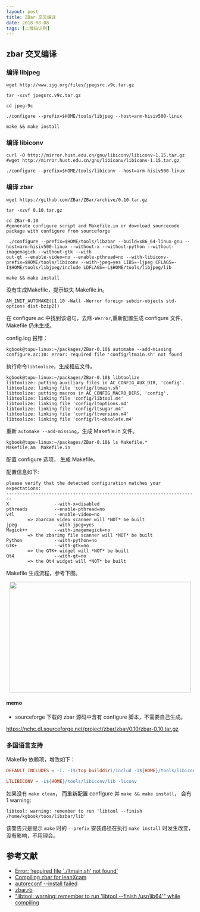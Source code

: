 ```yaml
---
layout: post
title: ZBar 交叉编译
date: 2018-08-08
tags: [二维码识别]
---
```


## zbar 交叉编译 ##
### 编译 libjpeg ###

```shell
wget http://www.ijg.org/files/jpegsrc.v9c.tar.gz

tar -xzvf jpegsrc.v9c.tar.gz

cd jpeg-9c

./configure --prefix=$HOME/tools/libjpeg --host=arm-hisiv500-linux

make && make install
```

### 编译 libiconv ###

```shell
curl -O http://mirror.hust.edu.cn/gnu/libiconv/libiconv-1.15.tar.gz
#wget http://mirror.hust.edu.cn/gnu/libiconv/libiconv-1.15.tar.gz

./configure --prefix=$HOME/tools/libiconv --host=arm-hisiv500-linux
```

### 编译 zbar ###

```shell
wget https://github.com/ZBar/ZBar/archive/0.10.tar.gz

tar -xzvf 0.10.tar.gz 

cd ZBar-0.10
#generate configure script and Makefile.in or download sourcecode package with configure from sourceforge

 ./configure --prefix=$HOME/tools/libzbar --build=x86_64-linux-gnu --host=arm-hisiv500-linux --without-x --without-python --without-imagemagick --without-gtk --with
out-qt --enable-video=no --enable-pthread=no --with-libiconv-prefix=$HOME/tools/libiconv --with-jpeg=yes LIBS=-ljpeg CFLAGS=-I$HOME/tools/libjpeg/include LDFLAGS=-L$HOME/tools/libjpeg/lib

make && make install
```
没有生成Makefile，提示缺失 Makefile.in。

```
AM_INIT_AUTOMAKE([1.10 -Wall -Werror foreign subdir-objects std-options dist-bzip2]) 
```

在 configure.ac 中找到该语句，去除`-Werror`,重新配置生成 configure 文件，Makefile 仍未生成。

config.log 报错：

```shell
kgbook@tupu-linux:~/packages/ZBar-0.10$ automake --add-missing
configure.ac:10: error: required file 'config/ltmain.sh' not found
```

执行命令`libtoolize`，生成相应文件。

```shell
kgbook@tupu-linux:~/packages/ZBar-0.10$ libtoolize
libtoolize: putting auxiliary files in AC_CONFIG_AUX_DIR, 'config'.
libtoolize: linking file 'config/ltmain.sh'
libtoolize: putting macros in AC_CONFIG_MACRO_DIRS, 'config'.
libtoolize: linking file 'config/libtool.m4'
libtoolize: linking file 'config/ltoptions.m4'
libtoolize: linking file 'config/ltsugar.m4'
libtoolize: linking file 'config/ltversion.m4'
libtoolize: linking file 'config/lt~obsolete.m4'
```
重新 `automake --add-missing`，生成 Makefile.in 文件。

```shell
kgbook@tupu-linux:~/packages/ZBar-0.10$ ls Makefile.*
Makefile.am  Makefile.in
```

配置 configure 选项， 生成 Makefile。

配置信息如下:

```shell
please verify that the detected configuration matches your expectations:
------------------------------------------------------------------------
X                 --with-x=disabled
pthreads          --enable-pthread=no
v4l               --enable-video=no
        => zbarcam video scanner will *NOT* be built
jpeg              --with-jpeg=yes
Magick++          --with-imagemagick=no
        => the zbarimg file scanner will *NOT* be built
Python            --with-python=no
GTK+              --with-gtk=no
        => the GTK+ widget will *NOT* be built
Qt4               --with-qt=no
        => the Qt4 widget will *NOT* be built
```

Makefile 生成流程，参考下图。
<!---
![Makefile 生成流程图](https://wx4.sinaimg.cn/mw690/006VpBMWly1fu2cm0plxcj30dj08an09.jpg)
-->
<p align="center">
  <img width="487" height="298" src="https://wx4.sinaimg.cn/mw690/006VpBMWly1fu2cm0plxcj30dj08an09.jpg">
</p>

#### memo ####

- sourceforge 下载的 zbar 源码中含有 configure 脚本，不需要自己生成。

https://nchc.dl.sourceforge.net/project/zbar/zbar/0.10/zbar-0.10.tar.gz

### 多国语言支持 ###

Makefile 依赖项，增改如下：

```makefile
DEFAULT_INCLUDES = -I. -I$(top_builddir)/includ -I${HOME}/tools/libiconv/include

LTLIBICONV = -L${HOME}/tools/libiconv/lib -liconv
```

如果没有 `make clean`， 而重新配置 configure 并 `make && make install`， 会有 1 warning:

```shell
libtool: warning: remember to run 'libtool --finish /home/kgbook/toos/libzbar/lib'
```

该警告只是提示 `make` 时的 `--prefix` 安装路径在执行 `make install` 时发生改变，没有影响，不用理会。

## 参考文献 ##

- [Error: ‘required file `./ltmain.sh' not found’](https://www.gnu.org/software/automake/manual/html_node/Error-required-file-ltmain_002esh-not-found.html)
- [Compiling zbar for leanXcam](https://github.com/scs/leanXcam/wiki/Compiling-zbar-for-leanXcam)
- [autoreconf --install failed](https://sourceforge.net/p/zbar/discussion/664596/thread/f4b52988/)
- [zbar.rb](https://github.com/Homebrew/homebrew-core/blob/master/Formula/zbar.rb)
- ["libtool: warning: remember to run 'libtool --finish /usr/lib64'" while compiling](https://www.linuxquestions.org/questions/slackware-14/libtool-warning-remember-to-run-%27libtool-finish-usr-lib64%27-while-compiling-slackbuilds-4175593774/)
